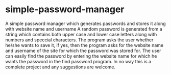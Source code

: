 # simple-password-manager
A simple password manager which generates passwords and stores it along with website name and username
A random password is generated from a string which contains both upper case and lower case letters along with numbers and speccial characters. The program asks the user whether he/she wants to save it, if yes, then the program asks for the website name and username of the site for which the password was stored for.
The user can easily find the password by entering the website name for which he wants the password in the find password program.
In no way this is a complete project and any suggestions are welcome.

